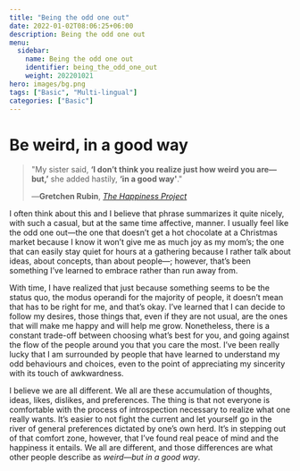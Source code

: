 ```yaml
---
title: "Being the odd one out"
date: 2022-01-02T08:06:25+06:00
description: Being the odd one out
menu:
  sidebar:
    name: Being the odd one out
    identifier: being_the_odd_one_out
    weight: 202201021
hero: images/bg.png
tags: ["Basic", "Multi-lingual"]
categories: ["Basic"]
---
```

# Be weird, in a good way

>"My sister said, <b>‘I don’t think you realize just how weird you are—but,’</b> she added hastily, <b>‘in a good way'</b>."<p>
>—<b>Gretchen Rubin</b>, <a href="https://www.goodreads.com/book/show/6398634-the-happiness-project" target="_blank"><i>The Happiness Project</i></a>

I often think about this and I believe that phrase summarizes it quite nicely, with such a casual, but at the same time affective, manner. I usually feel like the odd one out—the one that doesn’t get a hot chocolate at a Christmas market because I know it won’t give me as much joy as my mom’s; the one that can easily stay quiet for hours at a gathering because I rather talk about ideas, about concepts, than about people—; however, that’s been something I’ve learned to embrace rather than run away from.

With time, I have realized that just because something seems to be the status quo, the modus operandi for the majority of people, it doesn’t mean that has to be right for me, and that’s okay. I’ve learned that I can decide to follow my desires, those things that, even if they are not usual, are the ones that will make me happy and will help me grow. Nonetheless, there is a constant trade-off between choosing what’s best for you, and going against the flow of the people around you that you care the most. I’ve been really lucky that I am surrounded by people that have learned to understand my odd behaviours and choices, even to the point of appreciating my sincerity with its touch of awkwardness.

I believe we are all different. We all are these accumulation of thoughts, ideas, likes, dislikes, and preferences. The thing is that not everyone is comfortable with the process of introspection necessary to realize what one really wants. It’s easier to not fight the current and let yourself go in the river of general preferences dictated by one’s own herd. It’s in stepping out of that comfort zone, however, that I’ve found real peace of mind and the happiness it entails. We all are different, and those differences are what other people describe as <i>weird—but in a good way</i>.